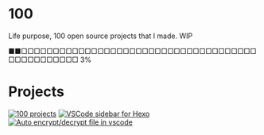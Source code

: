 # 100

Life purpose, 100 open source projects that I made. WIP

■■□□□□□□□□□□□□□□□□□□□□□□□□□□□□□□□□□□□□□□□□□□□□□□□□ 3%

# Projects

[![100 projects](https://github-readme-stats.vercel.app/api/pin/?username=0x-jerry&repo=100)](https://github.com/0x-jerry/100)
[![VSCode sidebar for Hexo](https://github-readme-stats.vercel.app/api/pin/?username=0x-jerry&repo=vscode-hexo-utils)](https://github.com/0x-jerry/vscode-hexo-utils)
[![Auto encrypt/decrypt file in vscode](https://github-readme-stats.vercel.app/api/pin/?username=0x-jerry&repo=vscode-writing)](https://github.com/0x-jerry/vscode-writing)
